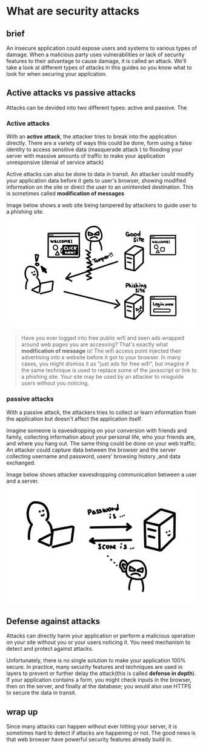 # What are security attacks 

## brief

An insecure application could expose users and systems to various types of damage. When a malicious party uses vulnerabilities or lack of security features to their advantage to cause damage, it is called an attack. We'll take a look at different types of attacks in this guides so you know what to look for when securing your application.

## Active attacks vs passive attacks

Attacks can be devided into two different types: active and passive. The

### Active attacks

With an **active attack**, the attacker tries to break into the application directly. There are a variety of ways this could be done, form using a false identity to access sensitive data (masquerade attack ) to flooding your server with massive amounts of traffic to make your application unresponsive (denial of service attack)

Active attacks can also be done to data in transit. An attacker could modify your application data before it gets to user's browser, showing modified information on the site or direct the user to an unintended destination. This is sometimes called **modification of messages**

Image below shows a web site being tampered by attackers to guide user to a phishing site.
![image](./modification.png)

>Have you ever logged into free public wifi and seen ads wrapped around web pages you are accessing? That's exactly what **modification of message** is! The wifi access point injected their advertising into a website before it got to your browser. In many cases, you might dismiss it as "just ads for free wifi", but imagine if the same technique is used to replace some of the javascript or link to a phishing site. Your site may be used by an attacker to misguide users without you noticing.

### passive attacks

With a passive attack, the attackers tries to collect or learn information from the application but doesn't affect the application itself.

Imagine someone is eavesdropping on your conversion with friends and family, collecting information about your personal life, who your friends are, and where you hang out. The same thing could be done on your web traffic. An attacker could capture data between the browser and the server collecting username and password, users' browsing history ,and data exchanged.

Image below shows attacker eavesdropping communication between a user and a server.
![image](./passiveattack.png)

## Defense against attacks

Attacks can directly harm your application or perform a malicious operation on your site without you or your users noticing it. You need mechanism to detect and protect against attacks.

Unfortunately, there is no single solution to make your application 100% secure. In practice, many security features and techniques are used in layers to prevent or further delay the attack(this is called **defense in depth**). If your application contains a form, you might check inputs in the browser, then on the server, and finally at the database; you would also use HTTPS to secure the data in transit.

## wrap up

Since many attacks can happen without ever hitting your server, it is sometimes hard to detect if attacks are happening or not. The good news is that web browser have powerful security features already build in.
